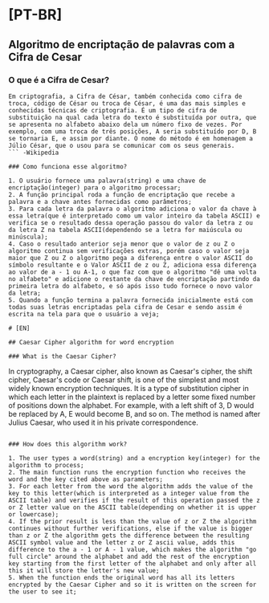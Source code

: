 # [PT-BR]

## Algoritmo de encriptação de palavras com a Cifra de Cesar

### O que é a Cifra de Cesar?

````
Em criptografia, a Cifra de César, também conhecida como cifra de troca, código de César ou troca de César, é uma das mais simples e conhecidas técnicas de criptografia. É um tipo de cifra de substituição na qual cada letra do texto é substituída por outra, que se apresenta no alfabeto abaixo dela um número fixo de vezes. Por exemplo, com uma troca de três posições, A seria substituído por D, B se tornaria E, e assim por diante. O nome do método é em homenagem a Júlio César, que o usou para se comunicar com os seus generais.
``` -Wikipedia

### Como funciona esse algoritmo?

1. O usuário fornece uma palavra(string) e uma chave de encriptação(integer) para o algoritmo processar;
2. A função principal roda a função de encriptação que recebe a palavra e a chave antes fornecidas como parâmetros;
3. Para cada letra da palavra o algoritmo adiciona o valor da chave à essa letra(que é interpretado como um valor inteiro da tabela ASCII) e verifica se o resultado dessa operação passou do valor da letra z ou da letra Z na tabela ASCII(dependendo se a letra for maiúscula ou minúscula);
4. Caso o resultado anterior seja menor que o valor de z ou Z o algoritmo continua sem verificações extras, porém caso o valor seja maior que Z ou Z o algoritmo pega a diferença entre o valor ASCII do símbolo resultante e o Valor ASCII de z ou Z, adiciona essa diferença ao valor de a - 1 ou A-1, o que faz com que o algoritmo "dê uma volta no alfabeto" e adicione o restante da chave de encriptação partindo da primeira letra do alfabeto, e só após isso tudo fornece o novo valor da letra;
5. Quando a função termina a palavra fornecida inicialmente está com todas suas letras encriptadas pela cifra de Cesar e sendo assim é escrita na tela para que o usuário a veja;

# [EN]

## Caesar Cipher algorithm for word encryption

### What is the Caesar Cipher?

````

In cryptography, a Caesar cipher, also known as Caesar's cipher, the shift cipher, Caesar's code or Caesar shift, is one of the simplest and most widely known encryption techniques. It is a type of substitution cipher in which each letter in the plaintext is replaced by a letter some fixed number of positions down the alphabet. For example, with a left shift of 3, D would be replaced by A, E would become B, and so on. The method is named after Julius Caesar, who used it in his private correspondence.

```-Wikipedia

### How does this algorithm work?

1. The user types a word(string) and a encryption key(integer) for the algorithm to process;
2. The main function runs the encryption function who receives the word and the key cited above as parameters;
3. For each letter from the word the algorithm adds the value of the key to this letter(which is interpreted as a integer value from the ASCII table) and verifies if the result of this operation passed the z or Z letter value on the ASCII table(depending on whether it is upper or lowercase);
4. If the prior result is less than the value of z or Z the algorithm continues without further verifications, else if the value is bigger than z or Z the algorithm gets the difference between the resulting ASCII symbol value and the letter z or Z ascii value, adds this difference to the a - 1 or A - 1 value, which makes the algorithm "go full circle" around the alphabet and add the rest of the encryption key starting from the first letter of the alphabet and only after all this it will store the letter's new value;
5. When the function ends the original word has all its letters encrypted by the Caesar Cipher and so it is written on the screen for the user to see it;
```

```

```
